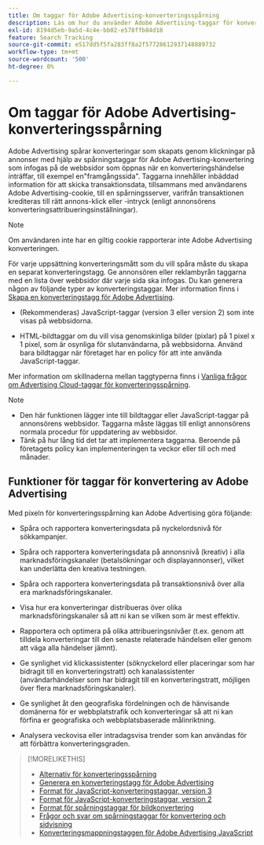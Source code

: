 ```yaml
---
title: Om taggar för Adobe Advertising-konverteringsspårning
description: Läs om hur du använder Adobe Advertising-taggar för konvertering.
exl-id: 8194d5eb-9a5d-4c4e-bb02-e578ffb84d18
feature: Search Tracking
source-git-commit: e517dd5f5fa283ff8a2f57728612937148889732
workflow-type: tm+mt
source-wordcount: '500'
ht-degree: 0%

---
```


# Om taggar för Adobe Advertising-konverteringsspårning

Adobe Advertising spårar konverteringar som skapats genom klickningar på annonser med hjälp av spårningstaggar för Adobe Advertising-konvertering som infogas på de webbsidor som öppnas när en konverteringshändelse inträffar, till exempel en&quot;framgångssida&quot;. Taggarna innehåller inbäddad information för att skicka transaktionsdata, tillsammans med användarens Adobe Advertising-cookie, till en spårningsserver, varifrån transaktionen krediteras till rätt annons-klick eller -intryck (enligt annonsörens konverteringsattribueringsinställningar).

>[!NOTE]
>
>Om användaren inte har en giltig cookie rapporterar inte Adobe Advertising konverteringen.

För varje uppsättning konverteringsmått som du vill spåra måste du skapa en separat konverteringstagg. Ge annonsören eller reklambyrån taggarna med en lista över webbsidor där varje sida ska infogas. Du kan generera någon av följande typer av konverteringstaggar. Mer information finns i [Skapa en konverteringstagg för Adobe Advertising](/help/search-social-commerce/tools/conversion-tag-generate.md).

* (Rekommenderas) JavaScript-taggar (version 3 eller version 2) som inte visas på webbsidorna.

* HTML-bildtaggar om du vill visa genomskinliga bilder (pixlar) på 1 pixel x 1 pixel, som är osynliga för slutanvändarna, på webbsidorna. Använd bara bildtaggar när företaget har en policy för att inte använda JavaScript-taggar.

Mer information om skillnaderna mellan taggtyperna finns i [Vanliga frågor om Advertising Cloud-taggar för konverteringsspårning](/help/search-social-commerce/tracking/faqs-conversion-page-view-tracking-tags.md).

>[!NOTE]
>
>* Den här funktionen lägger inte till bildtaggar eller JavaScript-taggar på annonsörens webbsidor. Taggarna måste läggas till enligt annonsörens normala procedur för uppdatering av webbsidor.
>* Tänk på hur lång tid det tar att implementera taggarna. Beroende på företagets policy kan implementeringen ta veckor eller till och med månader.

## Funktioner för taggar för konvertering av Adobe Advertising

Med pixeln för konverteringsspårning kan Adobe Advertising göra följande:

* Spåra och rapportera konverteringsdata på nyckelordsnivå för sökkampanjer.

* Spåra och rapportera konverteringsdata på annonsnivå (kreativ) i alla marknadsföringskanaler (betalsökningar och displayannonser), vilket kan underlätta den kreativa testningen.

* Spåra och rapportera konverteringsdata på transaktionsnivå över alla era marknadsföringskanaler.

* Visa hur era konverteringar distribueras över olika marknadsföringskanaler så att ni kan se vilken som är mest effektiv.

* Rapportera och optimera på olika attribueringsnivåer (t.ex. genom att tilldela konverteringar till den senaste relaterade händelsen eller genom att väga alla händelser jämnt).

* Ge synlighet vid klickassistenter (söknyckelord eller placeringar som har bidragit till en konverteringstratt) och kanalassistenter (användarhändelser som har bidragit till en konverteringstratt, möjligen över flera marknadsföringskanaler).

* Ge synlighet åt den geografiska fördelningen och de hänvisande domänerna för er webbplatstrafik och konverteringar så att ni kan förfina er geografiska och webbplatsbaserade målinriktning.

* Analysera veckovisa eller intradagsvisa trender som kan användas för att förbättra konverteringsgraden.

>[!MORELIKETHIS]
>
>* [Alternativ för konverteringsspårning](conversion-tracking-about.md)
>* [Generera en konverteringstagg för Adobe Advertising](/help/search-social-commerce/tools/conversion-tag-generate.md)
>* [Format för JavaScript-konverteringstaggar, version 3](format-conversion-tag-jsv3.md)
>* [Format för JavaScript-konverteringstaggar, version 2](format-conversion-tag-jsv2.md)
>* [Format för spårningstaggar för bildkonvertering](format-conversion-tag-image.md)
>* [Frågor och svar om spårningstaggar för konvertering och sidvisning](faqs-conversion-page-view-tracking-tags.md)
>* [Konverteringsmappningstaggen för Adobe Advertising JavaScript](/help/search-social-commerce/tracking/itp-conversion-mapping-tag.md)
